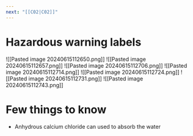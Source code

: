 ```yaml
---
next: "[[C02|C02]]"
---
```


# Hazardous warning labels
![[Pasted image 20240615112650.png]]
![[Pasted image 20240615112657.png]]
![[Pasted image 20240615112706.png]]
![[Pasted image 20240615112714.png]]
![[Pasted image 20240615112724.png]]
![[Pasted image 20240615112731.png]]
![[Pasted image 20240615112743.png]]

# Few things to know 
- Anhydrous calcium chloride can used to absorb the water